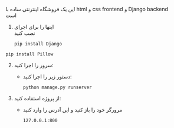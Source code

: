 این یک فروشگاه اینترنتی ساده با html و css frontend و Django backend <br> است

1. اینها را برای اجرای <br> نصب کنید
   ```
   pip install Django
   ```
```
pip install Pillow
```
2. سرور را اجرا کنید:
    - دستور زیر را اجرا کنید:
      ```
      python manage.py runserver
      ```
     
3. از پروژه استفاده کنید:
    - مرورگر خود را باز کنید و این آدرس را وارد کنید
      ```
      127.0.0.1:800
      ```